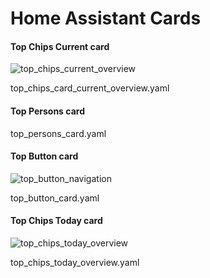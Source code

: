 # Home Assistant Cards

#### Top Chips Current card
![top_chips_current_overview](https://github.com/kippesikgithub/ha_cards_interface/assets/100353268/47803fe6-7e31-45d4-8bfd-fbb1dff4f847)

top_chips_card_current_overview.yaml


#### Top Persons card
top_persons_card.yaml


#### Top Button card
![top_button_navigation](https://github.com/kippesikgithub/ha_cards_interface/assets/100353268/f1ade95c-a77d-4a4b-b31f-af099f8c1018)

top_button_card.yaml


#### Top Chips Today card
![top_chips_today_overview](https://github.com/kippesikgithub/ha_cards_interface/assets/100353268/8da5b64d-24ae-4ee5-98d4-780b8c6922a5)

top_chips_today_overview.yaml

